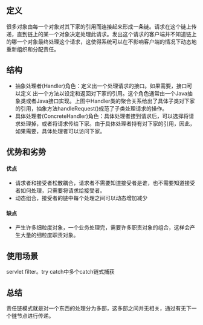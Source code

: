 ## 定义
很多对象由每一个对象对其下家的引用而连接起来形成一条链。请求在这个链上传递，直到链上的某一个对象决定处理此请求。发出这个请求的客户端并不知道链上的哪一个对象最终处理这个请求，这使得系统可以在不影响客户端的情况下动态地重新组织和分配责任。


## 结构
- 抽象处理者(Handler)角色：定义出一个处理请求的接口。如果需要，接口可以定义 出一个方法以设定和返回对下家的引用。这个角色通常由一个Java抽象类或者Java接口实现。上图中Handler类的聚合关系给出了具体子类对下家的引用，抽象方法handleRequest()规范了子类处理请求的操作。
- 具体处理者(ConcreteHandler)角色：具体处理者接到请求后，可以选择将请求处理掉，或者将请求传给下家。由于具体处理者持有对下家的引用，因此，如果需要，具体处理者可以访问下家。

## 优势和劣势

#### 优点
- 请求者和接受者松散耦合，请求者不需要知道接受者是谁，也不需要知道接受者如何处理，只需要将请求给接受者。
- 动态组合，接受者的链中每个处理之间可以动态增加减少

#### 缺点
- 产生许多细粒度对象，一个业务处理完，需要许多职责对象的组合，这样会产生大量的细粒度职责对象。

## 使用场景
servlet filter。try catch中多个catch链式捕获

## 总结
责任链模式就是对一个东西的处理分为多部，这多部之间并无相关，通过有无下一个链节点进行传递。

